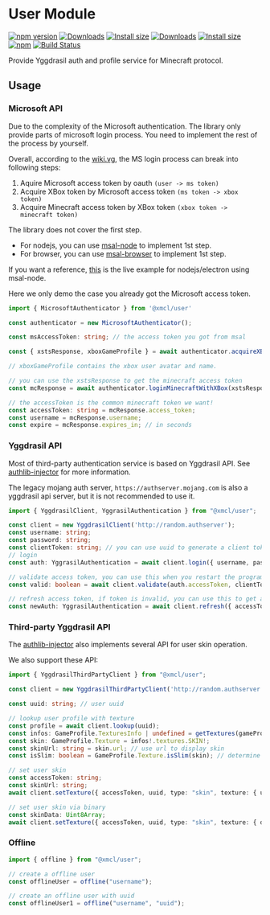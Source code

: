 # User Module

[![npm version](https://img.shields.io/npm/v/@xmcl/user.svg)](https://www.npmjs.com/package/@xmcl/user)
[![Downloads](https://img.shields.io/npm/dm/@xmcl/user.svg)](https://npmjs.com/@xmcl/user)
[![Install size](https://packagephobia.now.sh/badge?p=@xmcl/user)](https://packagephobia.now.sh/result?p=@xmcl/user)
[![Downloads](https://img.shields.io/npm/dm/@xmcl/user.svg)](https://npmjs.com/@xmcl/user)
[![Install size](https://packagephobia.now.sh/badge?p=@xmcl/user)](https://packagephobia.now.sh/result?p=@xmcl/user)
[![npm](https://img.shields.io/npm/l/@xmcl/minecraft-launcher-core.svg)](https://github.com/voxelum/minecraft-launcher-core-node/blob/master/LICENSE)
[![Build Status](https://github.com/voxelum/minecraft-launcher-core-node/workflows/Build/badge.svg)](https://github.com/Voxelum/minecraft-launcher-core-node/actions?query=workflow%3ABuild)

Provide Yggdrasil auth and profile service for Minecraft protocol.

## Usage

### Microsoft API

Due to the complexity of the Microsoft authentication.
The library only provide parts of microsoft login process.
You need to implement the rest of the process by yourself.

Overall, according to the [wiki.vg](https://wiki.vg/Microsoft_Authentication_Scheme), the MS login process can break into following steps:

1. Aquire Microsoft access token by oauth `(user -> ms token)`
2. Acquire XBox token by Microsoft access token `(ms token -> xbox token)`
3. Acquire Minecraft access token by XBox token `(xbox token -> minecraft token)`

The library does not cover the first step.

- For nodejs, you can use [msal-node](https://www.npmjs.com/package/@azure/msal-node) to implement 1st step.
- For browser, you can use [msal-browser](https://www.npmjs.com/package/@azure/msal-browser) to implement 1st step.

If you want a reference, [this](https://github.com/voxelum/x-minecraft-launcher/blob/master/xmcl-runtime/lib/clients/MicrosoftOAuthClient.ts) is the live example for nodejs/electron using msal-node.

Here we only demo the case you already got the Microsoft access token.

```ts
import { MicrosoftAuthenticator } from '@xmcl/user'

const authenticator = new MicrosoftAuthenticator();

const msAccessToken: string; // the access token you got from msal

const { xstsResponse, xboxGameProfile } = await authenticator.acquireXBoxToken(msAccessToken);

// xboxGameProfile contains the xbox user avatar and name.

// you can use the xstsResponse to get the minecraft access token
const mcResponse = await authenticator.loginMinecraftWithXBox(xstsResponse.DisplayClaims.xui[0].uhs, xstsResponse.Token);

// the accessToken is the common minecraft token we want!
const accessToken: string = mcResponse.access_token;
const username = mcResponse.username;
const expire = mcResponse.expires_in; // in seconds
```

### Yggdrasil API

Most of third-party authentication service is based on Yggdrasil API.
See [authlib-injector](https://github.com/yushijinhun/authlib-injector) for more information.

The legacy mojang auth server, `https://authserver.mojang.com` is also a yggdrasil api server,
but it is not recommended to use it.

```ts
import { YggdrasilClient, YggrasilAuthentication } from "@xmcl/user";

const client = new YggdrasilClient('http://random.authserver');
const username: string;
const password: string;
const clientToken: string; // you can use uuid to generate a client token
// login
const auth: YggrasilAuthentication = await client.login({ username, password, clientToken });

// validate access token, you can use this when you restart the program
const valid: boolean = await client.validate(auth.accessToken, clientToken);

// refresh access token, if token is invalid, you can use this to get a new one
const newAuth: YggrasilAuthentication = await client.refresh({ accessToken: auth.accessToken, clientToken });
```

### Third-party Yggdrasil API

The [authlib-injector]() also implements several API for user skin operation.

We also support these API:

```ts
import { YggdrasilThirdPartyClient } from "@xmcl/user";

const client = new YggdrasilThirdPartyClient('http://random.authserver');

const uuid: string; // user uuid

// lookup user profile with texture
const profile = await client.lookup(uuid);
const infos: GameProfile.TexturesInfo | undefined = getTextures(gameProfile);
const skin: GameProfile.Texture = infos!.textures.SKIN!;
const skinUrl: string = skin.url; // use url to display skin
const isSlim: boolean = GameProfile.Texture.isSlim(skin); // determine if model is slim or not

// set user skin
const accessToken: string;
const skinUrl: string;
await client.setTexture({ accessToken, uuid, type: "skin", texture: { url: skinUrl } });

// set user skin via binary
const skinData: Uint8Array;
await client.setTexture({ accessToken, uuid, type: "skin", texture: { data: skinData } });

```

### Offline

```ts
import { offline } from "@xmcl/user";

// create a offline user
const offlineUser = offline("username");

// create an offline user with uuid
const offlineUser1 = offline("username", "uuid");
```

